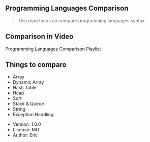 ## Programming Languages Comparison

> This repo focus on compare programming languages syntax

## Comparison in Video

[Programming Languages Comparison Playlist](https://youtube.com/playlist?list=PL1MJrDFRFiKYczRNb7PuBtJ_cWiVzuv6P)

## Things to compare

- Array
- Dynamic Array
- Hash Table
- Heap
- Sort
- Stack & Queue
- String
- Exception Handling

* Version: 1.0.0
* License: MIT
* Author: Eric
